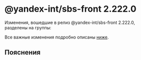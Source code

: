 # @yandex-int/sbs-front 2.222.0

<!-- ЧЕЛОВЕЧЕСКОЕ ВСТУПЛЕНИЕ -->

Изменения, вошедшие в релиз @yandex-int/sbs-front 2.222.0, разделены на группы:

Все важные изменения подробно описаны [ниже](#Пояснения).

## Пояснения

